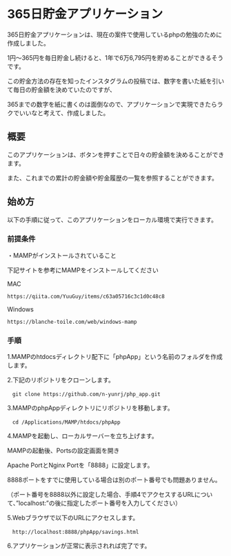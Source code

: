 # 365日貯金アプリケーション

365日貯金アプリケーションは、現在の案件で使用しているphpの勉強のために作成しました。

1円〜365円を毎日貯金し続けると、1年で6万6,795円を貯めることができるそうです。

この貯金方法の存在を知ったインスタグラムの投稿では、数字を書いた紙を引いて毎日の貯金額を決めていたのですが、

365までの数字を紙に書くのは面倒なので、アプリケーションで実現できたらラクでいいなと考えて、作成しました。


## 概要

このアプリケーションは、ボタンを押すことで日々の貯金額を決めることができます。

また、これまでの累計の貯金額や貯金履歴の一覧を参照することができます。


## 始め方

以下の手順に従って、このアプリケーションをローカル環境で実行できます。


### 前提条件

・MAMPがインストールされていること

下記サイトを参考にMAMPをインストールしてください

MAC

```
https://qiita.com/YuuGuy/items/c63a05716c3c1d0c48c8
```

Windows

```
https://blanche-toile.com/web/windows-mamp
```

### 手順

1.MAMPのhtdocsディレクトリ配下に「phpApp」という名前のフォルダを作成します。

2.下記のリポジトリをクローンします。

```
　git clone https://github.com/n-yunrj/php_app.git
```

3.MAMPのphpAppディレクトリにリポジトリを移動します。

```
　cd /Applications/MAMP/htdocs/phpApp
```

4.MAMPを起動し、ローカルサーバーを立ち上げます。

 MAMPの起動後、Portsの設定画面を開き

 Apache PortとNginx Portを「8888」に設定します。

 8888ポートをすでに使用している場合は別のポート番号でも問題ありません。

 （ポート番号を8888以外に設定した場合、手順4でアクセスするURLについて、”localhost:”の後に指定したポート番号を入力してください）

5.Webブラウザで以下のURLにアクセスします。

```
　http://localhost:8888/phpApp/savings.html
```

6.アプリケーションが正常に表示されれば完了です。
